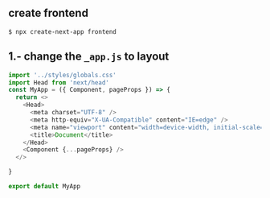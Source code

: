 ## create frontend

`$ npx create-next-app frontend`

## 1.- change the `_app.js` to layout

```js
import '../styles/globals.css'
import Head from 'next/head'
const MyApp = ({ Component, pageProps }) => {
  return <>
    <Head>
      <meta charset="UTF-8" />
      <meta http-equiv="X-UA-Compatible" content="IE=edge" />
      <meta name="viewport" content="width=device-width, initial-scale=1.0" />
      <title>Document</title>
    </Head>
    <Component {...pageProps} />
  </>

}

export default MyApp

```